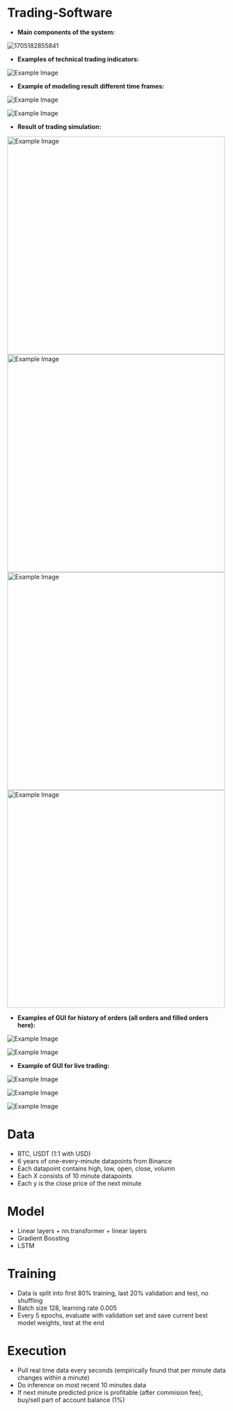 # Trading-Software

* **Main components of the system:**

![1705182855841](image/README/1705182855841.png)

* **Examples of technical trading indicators:**

![Example Image](Plots/indicators.png)

* **Example of modeling result different time frames:**

![Example Image](image/README/prediction_local_and_long_term.png)

![Example Image](image/README/prediction_long_term.png)

* **Result of trading simulation:**

<img src="image/README/paper_account_profit_1.png" alt="Example Image" width="500"/>

<img src="image/README/paper_account_profit_2.png" alt="Example Image" width="500"/>

<img src="image/README/paper_account_profit_3.png" alt="Example Image" width="500"/>

<img src="image/README/simulation_result.png" alt="Example Image" width="500"/>


* **Examples of GUI for history of orders (all orders and filled orders here):**

![Example Image](image/README/all_orders_last_run.png)

![Example Image](image/README/filled_orders_short_term.png)

* **Example of GUI for live trading:**

![Example Image](image/README/GUI.png)

![Example Image](image/README/GUI1.png)

![Example Image](image/README/GUI3.png)



# Data

- BTC, USDT (1:1 with USD)
- 6 years of one-every-minute datapoints from Binance
- Each datapoint contains high, low, open, close, volumn
- Each X consists of 10 minute datapoints
- Each y is the close price of the next minute

# Model

- Linear layers + nn.transformer + linear layers
- Gradient Boosting
- LSTM

# Training

- Data is split into first 80\% training, last 20\% validation and test, no shuffling
- Batch size 128, learning rate 0.005
- Every 5 epochs, evaluate with validation set and save current best model weights, test at the end

# Execution

- Pull real time data every seconds (empirically found that per minute data changes within a minute)
- Do inference on most recent 10 minutes data
- If next minute predicted price is profitable (after commision fee), buy/sell part of account balance (1\%)
